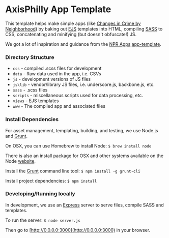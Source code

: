 # AxisPhilly App Template

This template helps make simple apps (like [Changes in Crime by Neighborhood](http://apps.axisphilly.org/crime-change/)) by baking out [EJS](https://github.com/visionmedia/ejs) templates into HTML, compiling [SASS](http://sass-lang.com/) to CSS, concatenating and minifying (but doesn't obfuscate!) JS.

We got a lot of inspiration and guidance from the [NPR Apps](http://blog.apps.npr.org/) [app-template](https://github.com/nprapps/app-template).

### Directory Structure

- `css` - compiled .scss files for development
- `data` - Raw data used in the app, i.e. CSVs
- `js` - development versions of JS files
- `js\lib` - vendor/library JS files, i.e. underscore.js, backbone.js, etc.
- `sass` - .scss files
- `scripts` -  miscellaneous scripts used for data processing, etc.
- `views` - EJS templates
- `www` - The compiled app and associated files

### Install Dependencies
For asset management, templating, building, and testing, we use Node.js and [Grunt](http://www.gruntjs.com).

On OSX, you can use Homebrew to install Node: `$ brew install node`

There is also an install package for OSX and other systems available on the Node [website](http://nodejs.org/download/).

Install the [Grunt](https://github.com/gruntjs/grunt-cli) command line tool: `$ npm install -g grunt-cli`

Install project dependencies: `$ npm install`

### Developing/Running locally

In development, we use an [Express](http://expressjs.com/) server to serve files, compile SASS and templates. 

To run the server: `$ node server.js`

Then go to [http://0.0.0.0:3000](http://0.0.0.0:3000) in your browser.